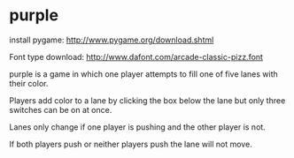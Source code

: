 # purple

install pygame: http://www.pygame.org/download.shtml

Font type download: http://www.dafont.com/arcade-classic-pizz.font



purple is a game in which one player attempts to fill one of five lanes with their color. 

Players add color to a lane by clicking the box below the lane but only three switches can be on at once. 

Lanes only change if one player is pushing and the other player is not. 

If both players push or neither players push the lane will not move. 
